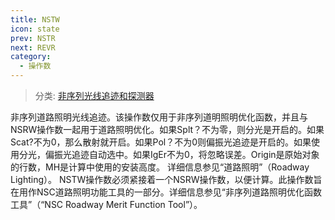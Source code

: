 ```yaml
---
title: NSTW
icon: state
prev: NSTR
next: REVR
category:
  - 操作数
---
```


> 分类: [非序列光线追迹和探测器](/hb/operands/131/891/  "Zemax 操作数 非序列光线追迹和探测器")

非序列道路照明光线追迹。该操作数仅用于非序列道明照明优化函数，并且与NSRW操作数一起用于道路照明优化。如果Splt？不为零，则分光是开启的。如果Scat?不为0，那么散射就开启。如果Pol？不为0则偏振光追迹是开启的。如果使用分光，偏振光追迹自动选中。如果IgEr不为0，将忽略误差。Origin是原始对象的行数，MH是计算中使用的安装高度。 
详细信息参见“道路照明”（Roadway Lighting）。 
NSTW操作数必须紧接着一个NSRW操作数，以便计算。此操作数旨在用作NSC道路照明功能工具的一部分。详细信息参见“非序列道路照明优化函数工具”（“NSC Roadway Merit Function Tool”）。
